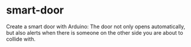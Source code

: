 # smart-door
Create a smart door with Arduino: The door not only opens automatically, but also alerts when there is someone on the other side you are about to collide with.
